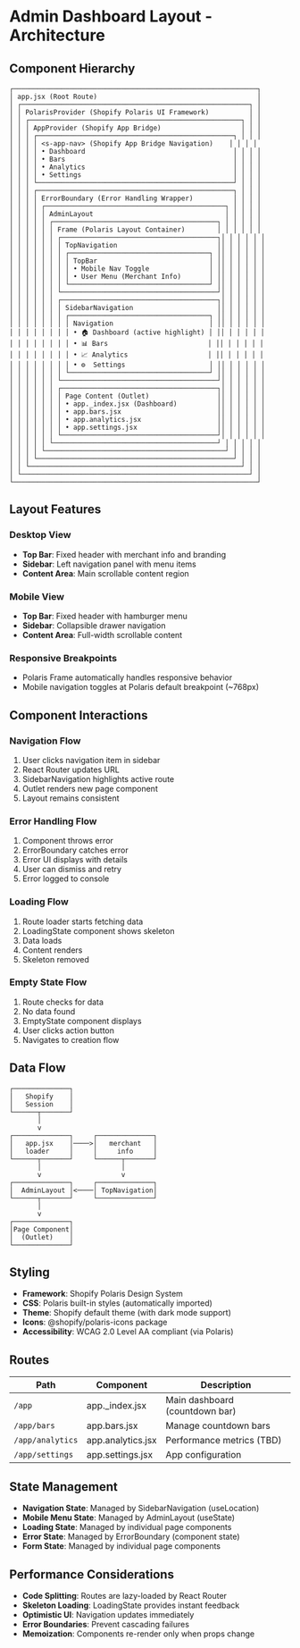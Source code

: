 # Admin Dashboard Layout - Architecture

## Component Hierarchy

```
┌─────────────────────────────────────────────────────────────┐
│ app.jsx (Root Route)                                        │
│ ┌─────────────────────────────────────────────────────────┐ │
│ │ PolarisProvider (Shopify Polaris UI Framework)          │ │
│ │ ┌─────────────────────────────────────────────────────┐ │ │
│ │ │ AppProvider (Shopify App Bridge)                    │ │ │
│ │ │ ┌─────────────────────────────────────────────────┐ │ │ │
│ │ │ │ <s-app-nav> (Shopify App Bridge Navigation)    │ │ │ │
│ │ │ │ • Dashboard                                     │ │ │ │
│ │ │ │ • Bars                                          │ │ │ │
│ │ │ │ • Analytics                                     │ │ │ │
│ │ │ │ • Settings                                      │ │ │ │
│ │ │ └─────────────────────────────────────────────────┘ │ │ │
│ │ │ ┌─────────────────────────────────────────────────┐ │ │ │
│ │ │ │ ErrorBoundary (Error Handling Wrapper)          │ │ │ │
│ │ │ │ ┌─────────────────────────────────────────────┐ │ │ │ │
│ │ │ │ │ AdminLayout                                 │ │ │ │ │
│ │ │ │ │ ┌─────────────────────────────────────────┐ │ │ │ │ │
│ │ │ │ │ │ Frame (Polaris Layout Container)        │ │ │ │ │ │
│ │ │ │ │ │ ┌───────────────────────────────────────┐│ │ │ │ │ │
│ │ │ │ │ │ │ TopNavigation                         ││ │ │ │ │ │
│ │ │ │ │ │ │ ┌───────────────────────────────────┐ ││ │ │ │ │ │
│ │ │ │ │ │ │ │ TopBar                            │ ││ │ │ │ │ │
│ │ │ │ │ │ │ │ • Mobile Nav Toggle               │ ││ │ │ │ │ │
│ │ │ │ │ │ │ │ • User Menu (Merchant Info)       │ ││ │ │ │ │ │
│ │ │ │ │ │ │ └───────────────────────────────────┘ ││ │ │ │ │ │
│ │ │ │ │ │ └───────────────────────────────────────┘│ │ │ │ │ │
│ │ │ │ │ │ ┌───────────────────────────────────────┐│ │ │ │ │ │
│ │ │ │ │ │ │ SidebarNavigation                     ││ │ │ │ │ │
│ │ │ │ │ │ │ ┌───────────────────────────────────┐ ││ │ │ │ │ │
│ │ │ │ │ │ │ │ Navigation                        │ ││ │ │ │ │ │
│ │ │ │ │ │ │ │ • 🏠 Dashboard (active highlight) │ ││ │ │ │ │ │
│ │ │ │ │ │ │ │ • 📊 Bars                         │ ││ │ │ │ │ │
│ │ │ │ │ │ │ │ • 📈 Analytics                    │ ││ │ │ │ │ │
│ │ │ │ │ │ │ │ • ⚙️  Settings                     │ ││ │ │ │ │ │
│ │ │ │ │ │ │ └───────────────────────────────────┘ ││ │ │ │ │ │
│ │ │ │ │ │ └───────────────────────────────────────┘│ │ │ │ │ │
│ │ │ │ │ │ ┌───────────────────────────────────────┐│ │ │ │ │ │
│ │ │ │ │ │ │ Page Content (Outlet)                 ││ │ │ │ │ │
│ │ │ │ │ │ │ • app._index.jsx (Dashboard)          ││ │ │ │ │ │
│ │ │ │ │ │ │ • app.bars.jsx                        ││ │ │ │ │ │
│ │ │ │ │ │ │ • app.analytics.jsx                   ││ │ │ │ │ │
│ │ │ │ │ │ │ • app.settings.jsx                    ││ │ │ │ │ │
│ │ │ │ │ │ └───────────────────────────────────────┘│ │ │ │ │ │
│ │ │ │ │ └─────────────────────────────────────────┘ │ │ │ │ │
│ │ │ │ └─────────────────────────────────────────────┘ │ │ │ │
│ │ │ └─────────────────────────────────────────────────┘ │ │ │
│ │ └─────────────────────────────────────────────────────┘ │ │
│ └─────────────────────────────────────────────────────────┘ │
└─────────────────────────────────────────────────────────────┘
```

## Layout Features

### Desktop View
- **Top Bar**: Fixed header with merchant info and branding
- **Sidebar**: Left navigation panel with menu items
- **Content Area**: Main scrollable content region

### Mobile View
- **Top Bar**: Fixed header with hamburger menu
- **Sidebar**: Collapsible drawer navigation
- **Content Area**: Full-width scrollable content

### Responsive Breakpoints
- Polaris Frame automatically handles responsive behavior
- Mobile navigation toggles at Polaris default breakpoint (~768px)

## Component Interactions

### Navigation Flow
1. User clicks navigation item in sidebar
2. React Router updates URL
3. SidebarNavigation highlights active route
4. Outlet renders new page component
5. Layout remains consistent

### Error Handling Flow
1. Component throws error
2. ErrorBoundary catches error
3. Error UI displays with details
4. User can dismiss and retry
5. Error logged to console

### Loading Flow
1. Route loader starts fetching data
2. LoadingState component shows skeleton
3. Data loads
4. Content renders
5. Skeleton removed

### Empty State Flow
1. Route checks for data
2. No data found
3. EmptyState component displays
4. User clicks action button
5. Navigates to creation flow

## Data Flow

```
┌──────────────┐
│   Shopify    │
│   Session    │
└──────┬───────┘
       │
       v
┌──────────────┐     ┌──────────────┐
│   app.jsx    │────>│   merchant   │
│   loader     │     │     info     │
└──────┬───────┘     └──────┬───────┘
       │                    │
       v                    v
┌──────────────┐     ┌──────────────┐
│  AdminLayout │<────│ TopNavigation│
└──────┬───────┘     └──────────────┘
       │
       v
┌──────────────┐
│Page Component│
│  (Outlet)    │
└──────────────┘
```

## Styling

- **Framework**: Shopify Polaris Design System
- **CSS**: Polaris built-in styles (automatically imported)
- **Theme**: Shopify default theme (with dark mode support)
- **Icons**: @shopify/polaris-icons package
- **Accessibility**: WCAG 2.0 Level AA compliant (via Polaris)

## Routes

| Path              | Component         | Description                    |
|-------------------|-------------------|--------------------------------|
| `/app`            | app._index.jsx    | Main dashboard (countdown bar) |
| `/app/bars`       | app.bars.jsx      | Manage countdown bars          |
| `/app/analytics`  | app.analytics.jsx | Performance metrics (TBD)      |
| `/app/settings`   | app.settings.jsx  | App configuration              |

## State Management

- **Navigation State**: Managed by SidebarNavigation (useLocation)
- **Mobile Menu State**: Managed by AdminLayout (useState)
- **Loading State**: Managed by individual page components
- **Error State**: Managed by ErrorBoundary (component state)
- **Form State**: Managed by individual page components

## Performance Considerations

- **Code Splitting**: Routes are lazy-loaded by React Router
- **Skeleton Loading**: LoadingState provides instant feedback
- **Optimistic UI**: Navigation updates immediately
- **Error Boundaries**: Prevent cascading failures
- **Memoization**: Components re-render only when props change
